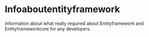 # Infoaboutentityframework
Information about what really required about Entityframework and Entityframeworkcore for any developers.
